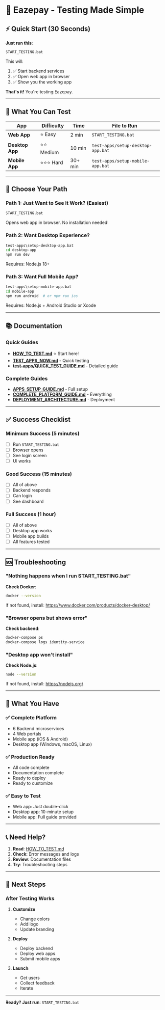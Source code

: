 # 🎯 Eazepay - Testing Made Simple

## ⚡ Quick Start (30 Seconds)

**Just run this**:
```bash
START_TESTING.bat
```

This will:
1. ✅ Start backend services
2. ✅ Open web app in browser
3. ✅ Show you the working app

**That's it!** You're testing Eazepay.

---

## 📱 What You Can Test

| App | Difficulty | Time | File to Run |
|-----|-----------|------|-------------|
| **Web App** | ⭐ Easy | 2 min | `START_TESTING.bat` |
| **Desktop App** | ⭐⭐ Medium | 10 min | `test-apps/setup-desktop-app.bat` |
| **Mobile App** | ⭐⭐⭐ Hard | 30+ min | `test-apps/setup-mobile-app.bat` |

---

## 🎯 Choose Your Path

### Path 1: Just Want to See It Work? (Easiest)
```bash
START_TESTING.bat
```
Opens web app in browser. No installation needed!

### Path 2: Want Desktop Experience?
```bash
test-apps\setup-desktop-app.bat
cd desktop-app
npm run dev
```
Requires: Node.js 18+

### Path 3: Want Full Mobile App?
```bash
test-apps\setup-mobile-app.bat
cd mobile-app
npm run android  # or npm run ios
```
Requires: Node.js + Android Studio or Xcode

---

## 📚 Documentation

### Quick Guides
- **[HOW_TO_TEST.md](./HOW_TO_TEST.md)** ⭐ Start here!
- **[TEST_APPS_NOW.md](./TEST_APPS_NOW.md)** - Quick testing
- **[test-apps/QUICK_TEST_GUIDE.md](./test-apps/QUICK_TEST_GUIDE.md)** - Detailed guide

### Complete Guides
- **[APPS_SETUP_GUIDE.md](./APPS_SETUP_GUIDE.md)** - Full setup
- **[COMPLETE_PLATFORM_GUIDE.md](./COMPLETE_PLATFORM_GUIDE.md)** - Everything
- **[DEPLOYMENT_ARCHITECTURE.md](./DEPLOYMENT_ARCHITECTURE.md)** - Deployment

---

## ✅ Success Checklist

### Minimum Success (5 minutes)
- [ ] Run `START_TESTING.bat`
- [ ] Browser opens
- [ ] See login screen
- [ ] UI works

### Good Success (15 minutes)
- [ ] All of above
- [ ] Backend responds
- [ ] Can login
- [ ] See dashboard

### Full Success (1 hour)
- [ ] All of above
- [ ] Desktop app works
- [ ] Mobile app builds
- [ ] All features tested

---

## 🆘 Troubleshooting

### "Nothing happens when I run START_TESTING.bat"

**Check Docker**:
```bash
docker --version
```
If not found, install: https://www.docker.com/products/docker-desktop/

### "Browser opens but shows error"

**Check backend**:
```bash
docker-compose ps
docker-compose logs identity-service
```

### "Desktop app won't install"

**Check Node.js**:
```bash
node --version
```
If not found, install: https://nodejs.org/

---

## 🎉 What You Have

### ✅ Complete Platform
- 6 Backend microservices
- 4 Web portals
- Mobile app (iOS & Android)
- Desktop app (Windows, macOS, Linux)

### ✅ Production Ready
- All code complete
- Documentation complete
- Ready to deploy
- Ready to customize

### ✅ Easy to Test
- Web app: Just double-click
- Desktop app: 10-minute setup
- Mobile app: Full guide provided

---

## 📞 Need Help?

1. **Read**: [HOW_TO_TEST.md](./HOW_TO_TEST.md)
2. **Check**: Error messages and logs
3. **Review**: Documentation files
4. **Try**: Troubleshooting steps

---

## 🚀 Next Steps

### After Testing Works

1. **Customize**
   - Change colors
   - Add logo
   - Update branding

2. **Deploy**
   - Deploy backend
   - Deploy web apps
   - Submit mobile apps

3. **Launch**
   - Get users
   - Collect feedback
   - Iterate

---

**Ready? Just run**: `START_TESTING.bat`
